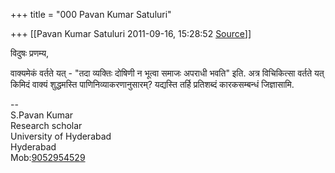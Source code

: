 +++
title = "000 Pavan Kumar Satuluri"

+++
[[Pavan Kumar Satuluri	2011-09-16, 15:28:52 [Source](https://groups.google.com/g/bvparishat/c/kDfdHKA1xNA)]]



विदुषः प्रणम्य,  
  
 वाक्यमेकं वर्तते यत् - "तदा व्यक्तिः दोषिणी न भूत्वा समाजः अपराधी भवति" इति. अत्र विचिकित्सा वर्तते यत् किमिदं वाक्यं शुद्धमस्ति पाणिनिव्याकरणानुसारम्? यद्यस्ति तर्हि प्रतिशब्दं कारकसम्बन्धं जिज्ञासामि.  
  
--  
S.Pavan Kumar  
Research scholar  
University of Hyderabad  
Hyderabad  
Mob:[9052954529](tel:(905)%20295-4529)  
  

